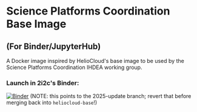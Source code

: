 # Science Platforms Coordination Base Image
## (For Binder/JupyterHub)

A Docker image inspired by HelioCloud's base image to be used by the Science Platforms Coordination IHDEA working group. 

### Launch in 2i2c's Binder:
[![Binder](https://binder.opensci.2i2c.cloud/badge_logo.svg)](https://binder.opensci.2i2c.cloud/v2/gh/heliophysicsPy/science-platforms-coordination/heliocloud-base-2025-update)  (NOTE: this points to the 2025-update branch; revert that before merging back into `heliocloud-base`!)
